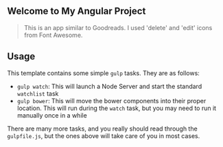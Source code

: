 ## Welcome to My Angular Project

> This is an app similar to Goodreads. I used 'delete' and 'edit' icons from Font Awesome.


## Usage

This template contains some simple `gulp` tasks. They are as follows:


- `gulp watch`: This will launch a Node Server and start the standard `watchlist` task
- `gulp bower`: This will move the bower components into their proper location. This will run during the `watch` task, but you may need to run it manually once in a while

There are many more tasks, and you really should read through the `gulpfile.js`, but the ones above will take care of you in most cases.
